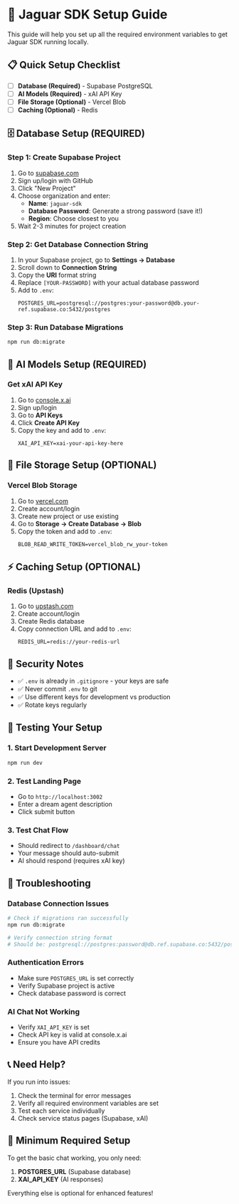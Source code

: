 # 🚀 Jaguar SDK Setup Guide

This guide will help you set up all the required environment variables to get Jaguar SDK running locally.

## 📋 Quick Setup Checklist

- [ ] **Database (Required)** - Supabase PostgreSQL
- [ ] **AI Models (Required)** - xAI API Key
- [ ] **File Storage (Optional)** - Vercel Blob
- [ ] **Caching (Optional)** - Redis

## 🗄️ Database Setup (REQUIRED)

### Step 1: Create Supabase Project

1. Go to [supabase.com](https://supabase.com)
2. Sign up/login with GitHub
3. Click "New Project"
4. Choose organization and enter:
   - **Name**: `jaguar-sdk`
   - **Database Password**: Generate a strong password (save it!)
   - **Region**: Choose closest to you
5. Wait 2-3 minutes for project creation

### Step 2: Get Database Connection String

1. In your Supabase project, go to **Settings → Database**
2. Scroll down to **Connection String**
3. Copy the **URI** format string
4. Replace `[YOUR-PASSWORD]` with your actual database password
5. Add to `.env`:
   ```env
   POSTGRES_URL=postgresql://postgres:your-password@db.your-ref.supabase.co:5432/postgres
   ```

### Step 3: Run Database Migrations

```bash
npm run db:migrate
```

## 🤖 AI Models Setup (REQUIRED)

### Get xAI API Key

1. Go to [console.x.ai](https://console.x.ai/)
2. Sign up/login
3. Go to **API Keys**
4. Click **Create API Key**
5. Copy the key and add to `.env`:
   ```env
   XAI_API_KEY=xai-your-api-key-here
   ```

## 📁 File Storage Setup (OPTIONAL)

### Vercel Blob Storage

1. Go to [vercel.com](https://vercel.com)
2. Create account/login
3. Create new project or use existing
4. Go to **Storage → Create Database → Blob**
5. Copy the token and add to `.env`:
   ```env
   BLOB_READ_WRITE_TOKEN=vercel_blob_rw_your-token
   ```

## ⚡ Caching Setup (OPTIONAL)

### Redis (Upstash)

1. Go to [upstash.com](https://upstash.com)
2. Create account/login
3. Create Redis database
4. Copy connection URL and add to `.env`:
   ```env
   REDIS_URL=redis://your-redis-url
   ```

## 🔐 Security Notes

- ✅ `.env` is already in `.gitignore` - your keys are safe
- ✅ Never commit `.env` to git
- ✅ Use different keys for development vs production
- ✅ Rotate keys regularly

## 🧪 Testing Your Setup

### 1. Start Development Server

```bash
npm run dev
```

### 2. Test Landing Page

- Go to `http://localhost:3002`
- Enter a dream agent description
- Click submit button

### 3. Test Chat Flow

- Should redirect to `/dashboard/chat`
- Your message should auto-submit
- AI should respond (requires xAI key)

## 🚨 Troubleshooting

### Database Connection Issues

```bash
# Check if migrations ran successfully
npm run db:migrate

# Verify connection string format
# Should be: postgresql://postgres:password@db.ref.supabase.co:5432/postgres
```

### Authentication Errors

- Make sure `POSTGRES_URL` is set correctly
- Verify Supabase project is active
- Check database password is correct

### AI Chat Not Working

- Verify `XAI_API_KEY` is set
- Check API key is valid at console.x.ai
- Ensure you have API credits

## 📞 Need Help?

If you run into issues:

1. Check the terminal for error messages
2. Verify all required environment variables are set
3. Test each service individually
4. Check service status pages (Supabase, xAI)

## 🎯 Minimum Required Setup

To get the basic chat working, you only need:

1. **POSTGRES_URL** (Supabase database)
2. **XAI_API_KEY** (AI responses)

Everything else is optional for enhanced features!
